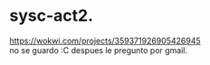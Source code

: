 # sysc-act2.
https://wokwi.com/projects/359371926905426945     
no se guardo :C despues le pregunto por gmail.
